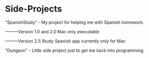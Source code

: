 Side-Projects
=============

"SpanishStudy" - My project for helping me with Spanish homework.

———Version 1.0 and 2.0 Mac only executable

———Version 2.5 Study Spanish app currently only for Mac

"Dungeon" - Little side project just to get me back into programming.
